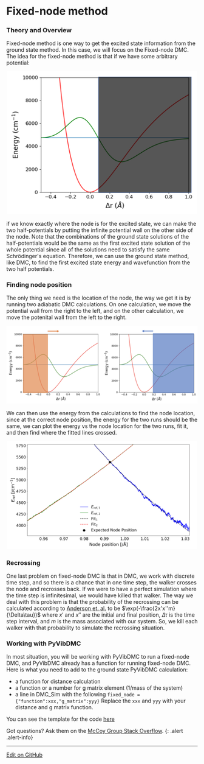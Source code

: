 # Fixed-node method

### Theory and Overview
Fixed-node method is one way to get the excited state information from the ground state method. In this case, we will focus on the Fixed-node DMC. The idea for the fixed-node method is that if we have some arbitrary potential:
<p align="center">
<img src="../img/fixed_node_potential.png" alt="fixed_node_potential" width="500"/>
</p>
if we know exactly where the node is for the excited state, we can make the two half-potentials by putting the infinite potential wall on the other side of the node. Note that the combinations of the ground state solutions of the half-potentials would be the same as the first excited state solution of the whole potential since all of the solutions need to satisfy the same Schrödinger's equation. Therefore, we can use the ground state method, like DMC, to find the first excited state energy and wavefunction from the two half potentials.

### Finding node position
The only thing we need is the location of the node, the way we get it is by running two adiabatic DMC calculations. On one calculation, we move the potential wall from the right to the left, and on the other calculation, we move the potenital wall from the left to the right. 
<p align="center">
<img src="../img/fixed_node_runs.png" alt="fixed_node_runs" width="800"/>
</p>
We can then use the energy from the calculations to find the node location, since at the correct node position, the energy for the two runs should be the same, we can plot the energy vs the node location for the two runs, fit it, and then find where the fitted lines crossed.
<p align="center">
<img src="../img/fixed_node_energy.png" alt="fixed_node_energy" width="500"/>
</p>

### Recrossing
One last problem on fixed-node DMC is that in DMC, we work with discrete time step, and so there is a chance that in one time step, the walker crosses the node and recrosses back. If we were to have a perfect simulation where the time step is infinitesimal, we would have killed that walker. The way we deal with this problem is that the probability of the recrossing can be calculated according to [Anderson et. al.](https://aip.scitation.org/doi/10.1063/1.432868) to be $\exp(-\frac{2x'x''m}{\Delta\tau})$ where $x'$ and $x''$ are the initial and final position, $\Delta\tau$ is the time step interval, and $m$ is the mass associated with our system. So, we kill each walker with that probability to simulate the recrossing situation.

### Working with PyVibDMC
In most situation, you will be working with PyVibDMC to run a fixed-node DMC, and PyVibDMC already has a function for running fixed-node DMC. Here is what you need to add to the ground state PyVibDMC calculation:
- a function for distance calculation
- a function or a number for g matrix element (1/mass of the system)
- a line in DMC_Sim with the following
`fixed_node = {"function":xxx,"g_matrix":yyy}` Replace the `xxx` and `yyy` with your distance and g matrix function.

You can see the template for the code [here](https://pyvibdmc.readthedocs.io/en/latest/excited_state.html)

Got questions? Ask them on the [McCoy Group Stack Overflow](https://stackoverflow.com/c/mccoygroup/questions/ask).
{: .alert .alert-info}

---
[Edit on GitHub](https://github.com/McCoyGroup/References/edit/gh-pages/References/Spectrum%20Generation/FixedNodeSpectra.md)
